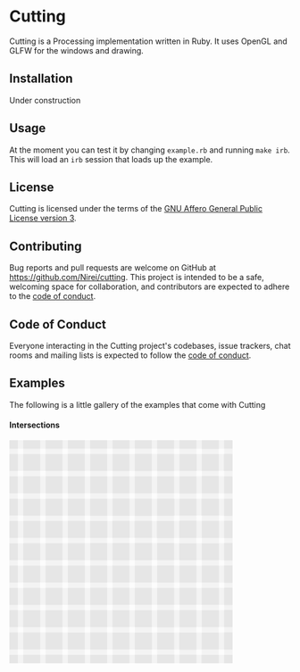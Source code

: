 # Cutting

Cutting is a Processing implementation written in Ruby. It uses OpenGL and GLFW for the windows and drawing.

## Installation

Under construction

## Usage

At the moment you can test it by changing `example.rb` and running `make irb`. This will load an `irb` session that loads up the example.

## License

Cutting is licensed under the terms of the [GNU Affero General Public License version 3](https://github.com/Nirei/cutting/blob/main/LICENSE).

## Contributing

Bug reports and pull requests are welcome on GitHub at https://github.com/Nirei/cutting. This project is intended to be a safe, welcoming space for collaboration, and contributors are expected to adhere to the [code of conduct](https://github.com/Nirei/cutting/blob/main/CODE_OF_CONDUCT.md).

## Code of Conduct

Everyone interacting in the Cutting project's codebases, issue trackers, chat rooms and mailing lists is expected to follow the [code of conduct](https://github.com/Nirei/cutting/blob/main/CODE_OF_CONDUCT.md).

## Examples

The following is a little gallery of the examples that come with Cutting

#### Intersections
![Intersections](docs/intersections.webp "Intersections")